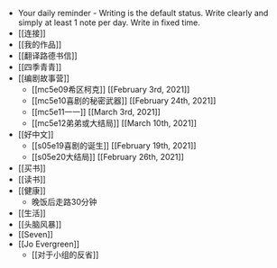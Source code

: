 - Your daily reminder - Writing is the default status. Write clearly and simply at least 1 note  per day. Write in fixed time.
- [[连接]]
- [[我的作品]]
- [[翻译路德书信]]
- [[四季青青]]
- [[编剧故事营]]
    - [[mc5e09希区柯克]] [[February 3rd, 2021]]
    - [[mc5e10喜剧的秘密武器]] [[February 24th, 2021]]
    - [[mc5e11一一]] [[March 3rd, 2021]]
    - [[mc5e12弟弟或大结局]] [[March 10th, 2021]]
- [[好中文]]
    - [[s05e19喜剧的诞生]] [[February 19th, 2021]]
    - [[s05e20大结局]] [[February 26th, 2021]]
- [[买书]]
- [[读书]]
- [[健康]]
    - 晚饭后走路30分钟
- [[生活]]
- [[头脑风暴]]
- [[Seven]]
- [[Jo Evergreen]]
    - [[对于小组的反省]]
